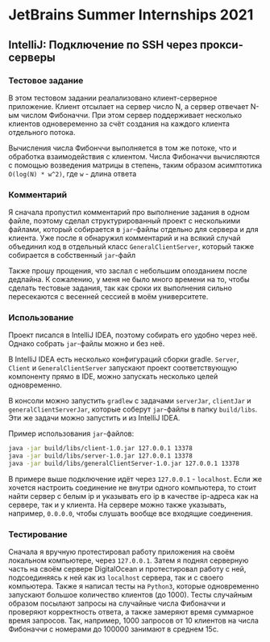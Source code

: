 # JetBrains Summer Internships 2021
## IntelliJ: Подключение по SSH через прокси-серверы

### Тестовое задание

В этом тестовом задании реалализовано клиент-серверное приложение. Клиент отсылает на сервер
число N, а сервер отвечает N-ым числом Фибоначчи. При этом сервер поддерживает несколько клиентов одновеременно
за счёт создания на каждого клиента отдельного потока.

Вычисления числа Фибонччи выполняется в том же потоке, что и обработка взаимодействия с клиентом. Числа Фибоначчи 
вычисляются с помощью возведения матрицы в степень, таким образом асимптотика `O(log(N) * w^2)`, где `w` - длина ответа

### Комментарий

Я сначала пропустил комментарий про выполнение задания в одном файле, поэтому сделал структурированный проект 
с несколькими файлами, который собирается в `jar`-файлы отдельно для сервера и для клиента. 
Уже после я обнаружил комментарий и на всякий случай объединил код в отдельный класс 
`GeneralClientServer`, который также собирается в собственный `jar`-файл

Также прошу прощения, что заслал с небольшим опозданием после дедлайна. К сожалению, у меня не было много времени на то, 
чтобы сделать тестовые задания, так как сроки их выполнения сильно пересекаются с весенней сессией в моём университете.

### Использование

Проект писался в IntelliJ IDEA, поэтому собирать его удобно через неё. 
Однако собрать `jar`-файлы можно и без неё.

В IntelliJ IDEA есть несколько конфигураций сборки gradle. `Server`, `Client` и `GeneralClientServer` запускают 
проект соответствующую компоненту прямо в IDE, можно запускать несколько целей одновременно. 

В консоли можно запустить `gradlew` с задачами `serverJar`, `clientJar` и `generalClientServerJar`, которые соберут `jar`-файлы
в папку `build/libs`. Эти же задачи можно запустить и из IntelliJ IDEA.

Пример использования `jar`-файлов:
```bash
java -jar build/libs/client-1.0.jar 127.0.0.1 13378
java -jar build/libs/server-1.0.jar 127.0.0.1 13378
java -jar build/libs/generalClientServer-1.0.jar 127.0.0.1 13378
```

В примере выше подключение идёт через `127.0.0.1` - `localhost`. Если же хочется настроить соединение не внутри одного компьютера, 
то стоит найти сервер с белым ip и указывать его ip в качестве ip-адреса как на сервере, так и у клиента. 
На сервере можно также указывать, например, `0.0.0.0`, чтобы слушать вообще все входящие соединения.

### Тестирование

Сначала я вручную протестировал работу приложения на своём локальном компьютере, через `127.0.0.1`. 
Затем я поднял серверную часть на своём сервере DigitalOcean и протестировал работу с ней, 
подсоединяясь к ней как из `localhost` сервера, так и с своего компьютера. Также я написал тесты на `Python3`, 
которые одновременно запускают большое количество клиентов (до 1000). Тесты случайным образом посылают запросы 
на случайные числа Фибоначчи и проверяют корректность ответа, а также замеряют время суммарное время запросов. Так, 
например, 1000 запросов от 10 клиентов на числа Фибоначчи с номерами до 100000 занимают в среднем 15с.